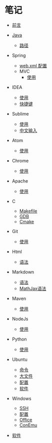 # 笔记

* [前言](README.md)
* [Java](java/README.md)
  - [路径](java/路径.md)
* Spring
  - [web.xml 配置](spring/web-xml-配置.md)
  - MVC
    + [使用](spring/mvc/README.md)
* IDEA
  - [使用](idea/README.md)
  - [快捷键](idea/快捷键.md)
* Sublime
  - [使用](sublime/README.md)
  - [中文输入](sublime/中文输入.md)
* Atom
  - [使用](atom/README.md)
* Chrome
  - [使用](chrome/README.md)
* Apache
  - [使用](apache/README.md)
* C
  - [Makefile](c/Makefile.md)
  - [GDB](c/GDB.md)
  - [Cmake](c/Cmake.md)
* Git
  - [使用](git/README.md)
* Html
  - [语法](html/README.md)

* Markdown
  - [语法](markdown/语法.md)
  - [MathJax语法](markdown/mathjax.md)
* Maven
  - [使用](maven/README.md)
* NodeJs
  - [使用](nodejs/README.md)
* Python
  - [使用](python/README.md)
* Ubuntu
  - [命令](ubuntu/命令.md)
  - [大文件](ubuntu/大文件.md)
  - [配置](ubuntu/配置.md)
  - [软件](ubuntu/软件.md)
* Windows
  - [SSH](windows/ssh.md)
  - [配置](windows/配置.md)
  - [Office](windows/office.md)
  - [ConEmu](windows/ConEmu.md)
* [软件](软件/README.md)
